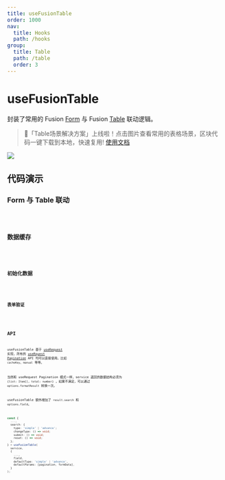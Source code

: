 ```yaml
---
title: useFusionTable
order: 1000
nav:
  title: Hooks
  path: /hooks
group:
  title: Table
  path: /table
  order: 3
---
```


# useFusionTable

封装了常用的 Fusion [Form](https://fusion.design/pc/component/basic/form) 与 Fusion [Table](https://fusion.design/pc/component/basic/table) 联动逻辑。

> 🌈「Table场景解决方案」上线啦！点击图片查看常用的表格场景，区块代码一键下载到本地，快速复用! [使用文档](https://fusion.design/help.html#/dnzud5)

[![](https://img.alicdn.com/tfs/TB1bEbWbQcx_u4jSZFlXXXnUFXa-2326-498.png)](https://fusion.design/pc/block?category=Table)

## 代码演示

### Form 与 Table 联动

<code src="./demo/demo1.tsx" />

### 数据缓存

<code src="./demo/demo2.tsx" />

### 初始化数据

<code src="./demo/demo3.tsx" />

### 表单验证

<code src="./demo/demo4.tsx" />

## API

useFusionTable 基于 [useRequest](/zh-CN/async) 实现，所有的 [useRquest Pagination](/zh-CN/async?anchor=pagination#api-1) API 均可以直接使用。比如 `cacheKey`、`manual` 等等。

当然和 useRequest Pagination 模式一样，service 返回的数据结构必须为 `{list: Item[], total: number}` ，如果不满足，可以通过 `options.formatResult` 转换一次。

useFusionTable 额外增加了 `result.search` 和 `options.field`。

```typescript
const {
  ...,
  search: {
    type: 'simple' | 'advance';
    changeType: () => void;
    submit: () => void;
    reset: () => void;
  };
} = useFusionTable(
  service,
  {
    ...,
    field,
    defaultType: 'simple' | 'advance',
    defaultParams: [pagination, formData],
  }
);
```
